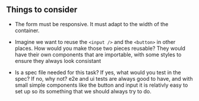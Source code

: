 ## Things to consider

- The form must be responsive. It must adapt to the width of the container.
- Imagine we want to reuse the `<input />` and the `<button>` in other places. How would you make those two pieces reusable?
They would have their own components that are importable, with some styles to ensure they always look consistant

- Is a spec file needed for this task? If yes, what would you test in the spec? If no, why not?
e2e and ui tests are always good to have, and with small simple components like the button and input it is relativly easy to set up
so its something that we should always try to do. 